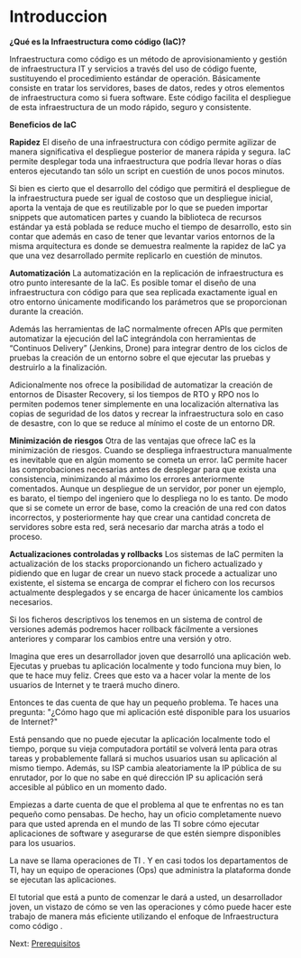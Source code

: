 # Introduccion

**¿Qué es la Infraestructura como código (IaC)?**

Infraestructura como código es un método de aprovisionamiento y gestión de infraestructura IT y servicios a través del uso de código fuente, sustituyendo el procedimiento estándar de operación. Básicamente consiste en tratar los servidores, bases de datos, redes y otros elementos de infraestructura como si fuera software. Este código facilita el despliegue de esta infraestructura de un modo rápido, seguro y consistente.

**Beneficios de IaC**

**Rapidez**
El diseño de una infraestructura con código permite agilizar de manera significativa el despliegue posterior de manera rápida y segura. IaC permite desplegar toda una infraestructura que podría llevar horas o días enteros ejecutando tan sólo un script en cuestión de unos pocos minutos.

Si bien es cierto que el desarrollo del código que permitirá el despliegue de la infraestructura puede ser igual de costoso que un despliegue inicial, aporta la ventaja de que es reutilizable por lo que se pueden importar snippets que automaticen partes y cuando la biblioteca de recursos estándar ya está poblada se reduce mucho el tiempo de desarrollo, esto sin contar que además en caso de tener que levantar varios entornos de la misma arquitectura es donde se demuestra realmente la rapidez de IaC ya que una vez desarrollado permite replicarlo en cuestión de minutos.

**Automatización**
La automatización en la replicación de infraestructura es otro punto interesante de la IaC. Es posible tomar el diseño de una infraestructura con código para que sea replicada exactamente igual en otro entorno únicamente modificando los parámetros que se proporcionan durante la creación.

Además las herramientas de IaC normalmente ofrecen APIs que permiten automatizar la ejecución del IaC integrándola con herramientas de “Continuos Delivery” (Jenkins, Drone) para integrar dentro de los ciclos de pruebas la creación de un entorno sobre el que ejecutar las pruebas y destruirlo a la finalización.

Adicionalmente nos ofrece la posibilidad de automatizar la creación de entornos de Disaster Recovery, si los tiempos de RTO y RPO nos lo permiten podemos tener simplemente en una localización alternativa las copias de seguridad de los datos y recrear la infraestructura solo en caso de desastre, con lo que se reduce al mínimo el coste de un entorno DR.

**Minimización de riesgos**
Otra de las ventajas que ofrece IaC es la minimización de riesgos. Cuando se despliega infraestructura manualmente es inevitable que en algún momento se cometa un error. IaC permite hacer las comprobaciones necesarias antes de desplegar para que exista una consistencia, minimizando al máximo los errores anteriormente comentados. Aunque un despliegue de un servidor, por poner un ejemplo, es barato, el tiempo del ingeniero que lo despliega no lo es tanto. De modo que si se comete un error de base, como la creación de una red con datos incorrectos, y posteriormente hay que crear una cantidad concreta de servidores sobre esta red, será necesario dar marcha atrás a todo el proceso.

**Actualizaciones controladas y rollbacks**
Los sistemas de IaC permiten la actualización de los stacks proporcionando un fichero actualizado y pidiendo que en lugar de crear un  nuevo stack procede a actualizar uno existente, el sistema se encarga de comprar el fichero con los recursos actualmente desplegados y se encarga de hacer únicamente los cambios necesarios.

Si los ficheros descriptivos los tenemos en un sistema de control de versiones además podremos hacer rollback fácilmente a versiones anteriores y comparar los cambios entre una versión y otro.



Imagina que eres un desarrollador joven que desarrolló una aplicación web. Ejecutas y pruebas tu aplicación localmente y todo funciona muy bien, lo que te hace muy feliz. Crees que esto va a hacer volar la mente de los usuarios de Internet y te traerá mucho dinero.

Entonces te das cuenta de que hay un pequeño problema. Te haces una pregunta: "¿Cómo hago que mi aplicación esté disponible para los usuarios de Internet?"

Está pensando que no puede ejecutar la aplicación localmente todo el tiempo, porque su vieja computadora portátil se volverá lenta para otras tareas y probablemente fallará si muchos usuarios usan su aplicación al mismo tiempo. Además, su ISP cambia aleatoriamente la IP pública de su enrutador, por lo que no sabe en qué dirección IP su aplicación será accesible al público en un momento dado.

Empiezas a darte cuenta de que el problema al que te enfrentas no es tan pequeño como pensabas. De hecho, hay un oficio completamente nuevo para que usted aprenda en el mundo de las TI sobre cómo ejecutar aplicaciones de software y asegurarse de que estén siempre disponibles para los usuarios.

La nave se llama operaciones de TI . Y en casi todos los departamentos de TI, hay un equipo de operaciones (Ops) que administra la plataforma donde se ejecutan las aplicaciones.

El tutorial que está a punto de comenzar le dará a usted, un desarrollador joven, un vistazo de cómo se ven las operaciones y cómo puede hacer este trabajo de manera más eficiente utilizando el enfoque de Infraestructura como código .

Next: [Prerequisitos](01-prerequisitos.md)
